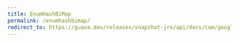 ```yaml
---
title: EnumHashBiMap
permalink: /enumhashbimap/
redirect_to: https://guava.dev/releases/snapshot-jre/api/docs/com/google/common/collect/EnumHashBiMap.html
---
```

